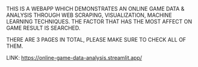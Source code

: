 THIS IS A WEBAPP WHICH DEMONSTRATES AN ONLINE GAME DATA & ANALYSIS THROUGH WEB SCRAPING, VISUALIZATION, MACHINE LEARNING TECHNIQUES. THE FACTOR THAT HAS THE MOST AFFECT ON GAME RESULT IS SEARCHED.

THERE ARE 3 PAGES IN TOTAL, PLEASE MAKE SURE TO CHECK ALL OF THEM.

LINK: https://online-game-data-analysis.streamlit.app/

